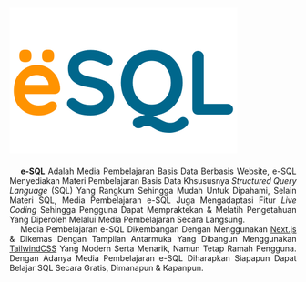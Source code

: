 ## ![](public/web-logo.svg "e-SQL")

<div style="text-align: justify">
&emsp; <b>e-SQL</b> Adalah Media Pembelajaran Basis Data Berbasis Website, e-SQL Menyediakan Materi Pembelajaran Basis Data Khsususnya <i>Structured Query Language</i> (SQL) Yang Rangkum Sehingga Mudah Untuk Dipahami, Selain Materi SQL, Media Pembelajaran e-SQL Juga Mengadaptasi Fitur <i>Live Coding</i> Sehingga Pengguna Dapat Mempraktekan & Melatih Pengetahuan Yang Diperoleh Melalui Media Pembelajaran Secara Langsung. </div><div style="text-align: justify"> 
&emsp; Media Pembelajaran e-SQL Dikembangan Dengan Menggunakan <a href="https://nextjs.org/">Next.js</a> & Dikemas Dengan Tampilan Antarmuka Yang Dibangun Menggunakan <a href="https://tailwindcss.com/">TailwindCSS</a> Yang Modern Serta Menarik, Namun Tetap Ramah Pengguna. Dengan Adanya Media Pembelajaran e-SQL Diharapkan Siapapun Dapat Belajar SQL Secara Gratis, Dimanapun & Kapanpun.
</div>
